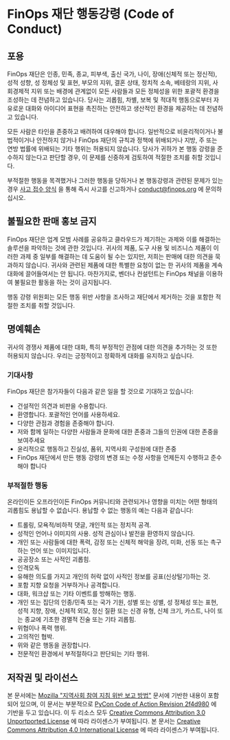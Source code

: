 # FinOps 재단 행동강령 (Code of Conduct)

## 포용

FinOps 재단은 인종, 민족, 종교, 피부색, 출신 국가, 나이, 장애(신체적 또는 정신적), 성적 성향, 성 정체성 및 표현, 부모의 지위, 결혼 상태, 정치적 소속, 베테랑의 지위, 사회경제적 지위 또는 배경에 관계없이 모든 사람들과 모든 정체성을 위한 포괄적 환경을 조성하는 데 전념하고 있습니다. 당사는 괴롭힘, 차별, 보복 및 적대적 행동으로부터 자유로운 대화와 아이디어 표현을 촉진하는 안전하고 생산적인 환경을 제공하는 데 전념하고 있습니다.

모든 사람은 타인을 존중하고 배려하여 대우해야 합니다. 일반적으로 비윤리적이거나 불법적이거나 안전하지 않거나 FinOps 재단의 규칙과 정책에 위배되거나 지방, 주 또는 연방 법률에 위배되는 기타 행위는 허용되지 않습니다. 당사가 귀하가 본 행동 강령을 준수하지 않는다고 판단할 경우, 이 문제를 신중하게 검토하여 적절한 조치를 취할 것입니다.

부적절한 행동을 목격했거나 그러한 행동을 당하거나 본 행동강령과 관련된 문제가 있는 경우 [사고 접수 양식](https://docs.google.com/forms/d/e/1FAIpQLSf2Z-z6qZUyHku7FwbMuOXa8rLH_XTju78xzr6VacyMfAgJqA/viewform) 을 통해 즉시 사고를 신고하거나 conduct@finops.org 에 문의하십시오.

## 불필요한 판매 홍보 금지

FinOps 재단은 업계 모범 사례를 공유하고 클라우드가 제기하는 과제와 이를 해결하는 솔루션을 파악하는 것에 관한 것입니다. 귀사의 제품, 도구 사용 및 비즈니스 제품이 이러한 과제 중 일부를 해결하는 데 도움이 될 수는 있지만, 저희는 판매에 대한 의견을 묵과하지 않습니다. 귀사와 관련된 제품에 대한 특별한 요청이 없는 한 귀사의 제품을 계속 대화에 끌어들여서는 안 됩니다. 마찬가지로, 벤더나 컨설턴트는 FinOps 채널을 이용하여 불필요한 활동을 하는 것이 금지됩니다.

행동 강령 위원회는 모든 행동 위반 사항을 조사하고 재단에서 제거하는 것을 포함한 적절한 조치를 취할 것입니다.

## 명예훼손

귀사의 경쟁사 제품에 대한 대화, 특히 부정적인 관점에 대한 의견을 추가하는 것 또한 허용되지 않습니다. 우리는 긍정적이고 정확하게 대화를 유지하고 싶습니다.

### 기대사항

FinOps 재단은 참가자들이 다음과 같은 일을 할 것으로 기대하고 있습니다:
* 건설적인 의견과 비판을 수용합니다.
* 환영합니다. 포괄적인 언어를 사용하세요.
* 다양한 관점과 경험을 존중해야 합니다.
* 저와 함께 일하는 다양한 사람들과 문화에 대한 존중과 그들의 인권에 대한 존중을 보여주세요
* 윤리적으로 행동하고 진실성, 품위, 지역사회 구성원에 대한 존중
* FinOps 재단에서 만든 행동 강령의 변경 또는 수정 사항을 언제든지 수행하고 준수해야 합니다

### 부적절한 행동

온라인이든 오프라인이든 FinOps 커뮤니티와 관련되거나 영향을 미치는 어떤 형태의 괴롭힘도 용납할 수 없습니다. 용납할 수 없는 행동의 예는 다음과 같습니다:
* 트롤링, 모욕적/비하적 댓글, 개인적 또는 정치적 공격.
* 성적인 언어나 이미지의 사용. 성적 관심이나 발전을 환영하지 않습니다.
* 개인 또는 사람들에 대한 폭력, 감정 또는 신체적 해악을 장려, 미화, 선동 또는 촉구하는 언어 또는 이미지입니다.
* 공공장소 또는 사적인 괴롭힘.
* 인격모독
* 유해한 의도를 가지고 개인의 허락 없이 사적인 정보를 공표(신상털기)하는 것. 
* 포함 지향 요청을 거부하거나 공격합니다.
* 대화, 워크샵 또는 기타 이벤트를 방해하는 행동.
* 개인 또는 집단의 인종/민족 또는 국가 기원, 성별 또는 성별, 성 정체성 또는 표현, 성적 지향, 장애, 신체적 외모, 정신 질환 또는 신경 유형, 신체 크기, 카스트, 나이 또는 종교에 기초한 경멸적 진술 또는 기타 괴롭힘.
* 위협이나 폭력 행위.
* 고의적인 협박.
* 위와 같은 행동을 권장합니다.
* 전문적인 환경에서 부적절하다고 판단되는 기타 행위.


## 저작권 및 라이선스
본 문서에는 [Mozilla "지역사회 참여 지침 위반 보고 방법"](https://www.mozilla.org/en-US/about/governance/policies/participation/reporting/) 문서에 기반한 내용이 포함되어 있으며, 이 문서는 부분적으로 [PyCon Code of Action Revision 2f4d980](https://us.pycon.org/2018/about/code-of-conduct/) 에 기반을 두고 있습니다. 이 두 리소스 모두 [Creative Commons Attribution 3.0 Unportported License](https://creativecommons.org/licenses/by/3.0/) 에 따라 라이센스가 부여됩니다. 본 문서는 [Creative Commons Attribution 4.0 International License](https://creativecommons.org/licenses/by/4.0/) 에 따라 라이센스가 부여됩니다.
